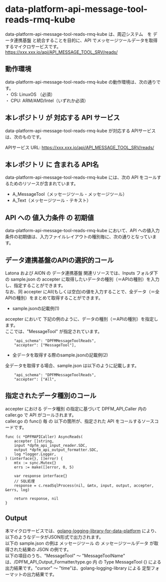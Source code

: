 # data-platform-api-message-tool-reads-rmq-kube
data-platform-api-message-tool-reads-rmq-kube は、周辺システム　を データ連携基盤 と統合することを目的に、API でメッセージツールデータを取得するマイクロサービスです。  
https://xxx.xxx.io/api/API_MESSAGE_TOOL_SRV/reads/

## 動作環境
data-platform-api-message-tool-reads-rmq-kube の動作環境は、次の通りです。  
・ OS: LinuxOS （必須）  
・ CPU: ARM/AMD/Intel（いずれか必須）  

## 本レポジトリ が 対応する API サービス
data-platform-api-message-tool-reads-rmq-kube が対応する APIサービス は、次のものです。

APIサービス URL: https://xxx.xxx.io/api/API_MESSAGE_TOOL_SRV/reads/

## 本レポジトリ に 含まれる API名
data-platform-api-message-tool-reads-rmq-kube には、次の API をコールするためのリソースが含まれています。  

* A_MessageTool（メッセージツール - メッセージツール）
* A_Text（メッセージツール - テキスト）

## API への 値入力条件 の 初期値
data-platform-api-message-tool-reads-rmq-kube において、API への値入力条件の初期値は、入力ファイルレイアウトの種別毎に、次の通りとなっています。  

## データ連携基盤のAPIの選択的コール
Latona および AION の データ連携基盤 関連リソースでは、Inputs フォルダ下の sample.json の accepter に取得したいデータの種別（＝APIの種別）を入力し、指定することができます。  
なお、同 accepter にAll(もしくは空白)の値を入力することで、全データ（＝全APIの種別）をまとめて取得することができます。  

* sample.jsonの記載例(1)  

accepter において 下記の例のように、データの種別（＝APIの種別）を指定します。  
ここでは、"MessageTool" が指定されています。    
  
```
	"api_schema": "DPFMMessageToolReads",
	"accepter": ["MessageTool"],
```
  
* 全データを取得する際のsample.jsonの記載例(2)  

全データを取得する場合、sample.json は以下のように記載します。  

```
	"api_schema": "DPFMMessageToolReads",
	"accepter": ["All",
```

## 指定されたデータ種別のコール
accepter における データ種別 の指定に基づいて DPFM_API_Caller 内の caller.go で API がコールされます。  
caller.go の func() 毎 の 以下の箇所が、指定された API をコールするソースコードです。  

```
func (c *DPFMAPICaller) AsyncReads(
	accepter []string,
	input *dpfm_api_input_reader.SDC,
	output *dpfm_api_output_formatter.SDC,
	log *logger.Logger,
) (interface{}, []error) {
	mtx := sync.Mutex{}
	errs := make([]error, 0, 5)

	var response interface{}
	// SQL処理
	response = c.readSqlProcess(nil, &mtx, input, output, accepter, &errs, log)

	return response, nil
}
```

## Output  
本マイクロサービスでは、[golang-logging-library-for-data-platform](https://github.com/latonaio/golang-logging-library-for-data-platform) により、以下のようなデータがJSON形式で出力されます。  
以下の sample.json の例は メッセージツール の メッセージツールデータ が取得された結果の JSON の例です。  
以下の項目のうち、"MessageTool" ～ "MessageToolName" は、/DPFM_API_Output_Formatter/type.go 内 の Type MessageTool {} による出力結果です。"cursor" ～ "time"は、golang-logging-library による 定型フォーマットの出力結果です。  

```

```
